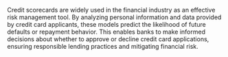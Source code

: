 Credit scorecards are widely used in the financial industry as an effective risk management tool. By analyzing personal information and data provided by credit card applicants, these models predict the likelihood of future defaults or repayment behavior. This enables banks to make informed decisions about whether to approve or decline credit card applications, ensuring responsible lending practices and mitigating financial risk.
